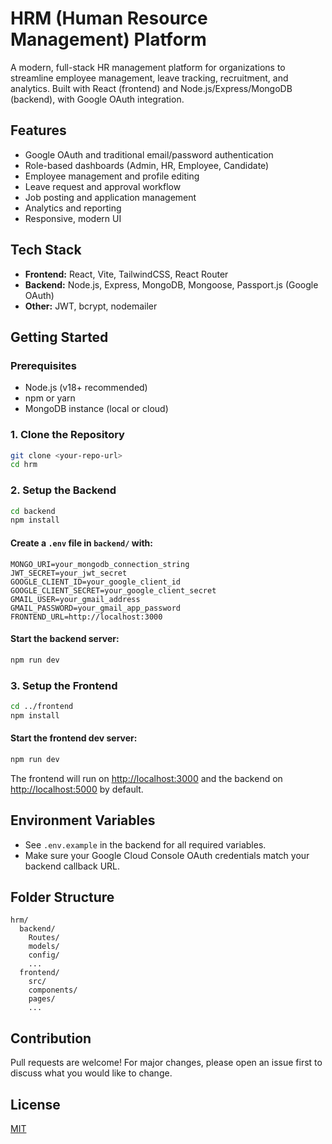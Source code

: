 # HRM (Human Resource Management) Platform

A modern, full-stack HR management platform for organizations to streamline employee management, leave tracking, recruitment, and analytics. Built with React (frontend) and Node.js/Express/MongoDB (backend), with Google OAuth integration.

## Features

- Google OAuth and traditional email/password authentication
- Role-based dashboards (Admin, HR, Employee, Candidate)
- Employee management and profile editing
- Leave request and approval workflow
- Job posting and application management
- Analytics and reporting
- Responsive, modern UI

## Tech Stack

- **Frontend:** React, Vite, TailwindCSS, React Router
- **Backend:** Node.js, Express, MongoDB, Mongoose, Passport.js (Google OAuth)
- **Other:** JWT, bcrypt, nodemailer

## Getting Started

### Prerequisites

- Node.js (v18+ recommended)
- npm or yarn
- MongoDB instance (local or cloud)

### 1. Clone the Repository

```bash
git clone <your-repo-url>
cd hrm
```

### 2. Setup the Backend

```bash
cd backend
npm install
```

#### Create a `.env` file in `backend/` with:

```
MONGO_URI=your_mongodb_connection_string
JWT_SECRET=your_jwt_secret
GOOGLE_CLIENT_ID=your_google_client_id
GOOGLE_CLIENT_SECRET=your_google_client_secret
GMAIL_USER=your_gmail_address
GMAIL_PASSWORD=your_gmail_app_password
FRONTEND_URL=http://localhost:3000
```

#### Start the backend server:

```bash
npm run dev
```

### 3. Setup the Frontend

```bash
cd ../frontend
npm install
```

#### Start the frontend dev server:

```bash
npm run dev
```

The frontend will run on [http://localhost:3000](http://localhost:3000) and the backend on [http://localhost:5000](http://localhost:5000) by default.

## Environment Variables

- See `.env.example` in the backend for all required variables.
- Make sure your Google Cloud Console OAuth credentials match your backend callback URL.

## Folder Structure

```
hrm/
  backend/
    Routes/
    models/
    config/
    ...
  frontend/
    src/
    components/
    pages/
    ...
```

## Contribution

Pull requests are welcome! For major changes, please open an issue first to discuss what you would like to change.

## License

[MIT](LICENSE)

